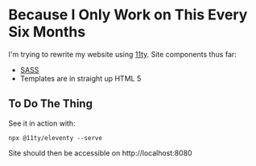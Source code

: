 # Because I Only Work on This Every Six Months #

I'm trying to rewrite my website using [11ty](https://www.11ty.dev/docs/getting-started/). Site components thus far:

 * [SASS](https://sass-lang.com/guide)
 * Templates are in straight up HTML 5

## To Do The Thing ##

See it in action with:

```npx @11ty/eleventy --serve```

Site should then be accessible on http://localhost:8080